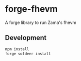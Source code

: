 # forge-fhevm
A forge library to run Zama's fhevm 

## Development

```bash
npm install
forge soldeer install
```